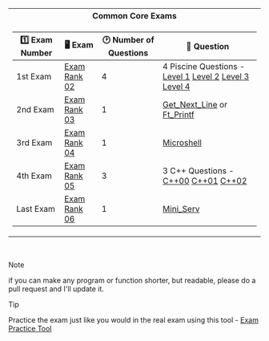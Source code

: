 <table>
<tr>
<th>Common Core Exams</th>
</tr>
<tr>

<td>

| :one: Exam Number | 🖥️ Exam | :clock2: Number of Questions | :busts_in_silhouette: Question |
|--|--|--|--|
| 1st Exam | [Exam Rank 02](https://github.com/pasqualerossi/42-School-Exam-Rank-02) | 4 | 4 Piscine Questions - [Level 1](https://github.com/pasqualerossi/42-School-Exam-Rank-02/tree/main/Level%201) [Level 2](https://github.com/pasqualerossi/42-School-Exam-Rank-02/tree/main/Level%202) [Level 3](https://github.com/pasqualerossi/42-School-Exam-Rank-02/tree/main/Level%203) [Level 4](https://github.com/pasqualerossi/42-School-Exam-Rank-02/tree/main/Level%204) | 
| 2nd Exam |[Exam Rank 03](https://github.com/pasqualerossi/42-School-Exam-Rank-03) | 1 | [Get_Next_Line](https://github.com/pasqualerossi/42-School-Exam-Rank-03/tree/main/get_next_line) or [Ft_Printf](https://github.com/pasqualerossi/42-School-Exam-Rank-03/blob/main/ft_printf/ft_printf.c) | 3 | No |
| 3rd Exam |[Exam Rank 04](https://github.com/pasqualerossi/42-School-Exam-Rank-04) | 1 | [Microshell](https://github.com/pasqualerossi/42-School-Exam-Rank-04) | 3 | No |
| 4th Exam |[Exam Rank 05](https://github.com/pasqualerossi/42-School-Exam-Rank-05) | 3 | 3 C++ Questions - [C++00](https://github.com/pasqualerossi/42-School-Exam-Rank-05/tree/main/cpp_module_00) [C++01](https://github.com/pasqualerossi/42-School-Exam-Rank-05/tree/main/cpp_module_01) [C++02](https://github.com/pasqualerossi/42-School-Exam-Rank-05/tree/main/cpp_module_02) | 3 | No |
| Last Exam |[Exam Rank 06](https://github.com/pasqualerossi/42-School-Exam-Rank-06) | 1 | [Mini_Serv](https://github.com/pasqualerossi/42-School-Exam-Rank-06/blob/main/mini_serv.c) | 3 | No |

</td>
</tr> </table>

<br>

> [!NOTE]
> if you can make any program or function shorter, but readable, please do a pull request and I'll update it. 

> [!TIP]
> Practice the exam just like you would in the real exam using this tool - [Exam Practice Tool](https://github.com/JCluzet/42_EXAM)
